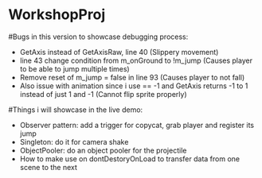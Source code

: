 # WorkshopProj

#Bugs in this version to showcase debugging process:
* GetAxis instead of GetAxisRaw, line 40 (Slippery movement)
* line 43 change condition from m_onGround to !m_jump (Causes player to be able to jump multiple times)
* Remove reset of m_jump = false in line 93 (Causes player to not fall)
* Also issue with animation since i use == -1 and GetAxis returns -1 to 1 instead of just 1 and -1 (Cannot flip sprite properly)


#Things i will showcase in the live demo:
* Observer pattern: add a trigger for copycat, grab player and register its jump
* Singleton: do it for camera shake
* ObjectPooler: do an object pooler for the projectile
* How to make use on dontDestoryOnLoad to transfer data from one scene to the next
